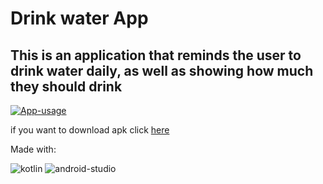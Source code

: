 # Drink water App

## This is an application that reminds the user to drink water daily, as well as showing how much they should drink

[![App-usage](https://github.com/MatheusVict/Drink-water/assets/103688000/808783bb-9559-47ba-8de9-8568aaac1b30)](https://github.com/MatheusVict/Drink-water/assets/103688000/808783bb-9559-47ba-8de9-8568aaac1b30)

if you want to download apk click [here](https://drive.google.com/file/d/1VJJitg2UjmRaKwPkmLjpQ_JBR3ATYw3e/view?usp=drive_link)

Made with:

![kotlin](https://img.shields.io/badge/Kotlin-0095D5?&style=for-the-badge&logo=kotlin&logoColor=white)
![android-studio](https://img.shields.io/badge/Android_Studio-3DDC84?style=for-the-badge&logo=android-studio&logoColor=white)